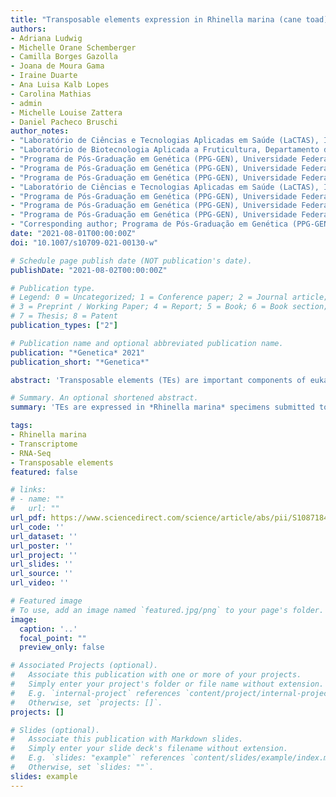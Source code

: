 ```yaml
---
title: "Transposable elements expression in Rhinella marina (cane toad) specimens submitted to immune and stress challenge"
authors:
- Adriana Ludwig
- Michelle Orane Schemberger
- Camilla Borges Gazolla
- Joana de Moura Gama
- Iraine Duarte
- Ana Luisa Kalb Lopes
- Carolina Mathias
- admin
- Michelle Louise Zattera
- Daniel Pacheco Bruschi
author_notes:
- "Laboratório de Ciências e Tecnologias Aplicadas em Saúde (LaCTAS), Instituto Carlos Chagas – Fiocruz-PR, Curitiba, Paraná, Brazil"
- "Laboratório de Biotecnologia Aplicada a Fruticultura, Departamento de Fitotecnia e Fitossanidade, Universidade Estadual de Ponta Grossa (UEPG), Ponta Grossa, Paraná, Brazil"
- "Programa de Pós-Graduação em Genética (PPG-GEN), Universidade Federal do Paraná (UFPR), Curitiba, Brazil"
- "Programa de Pós-Graduação em Genética (PPG-GEN), Universidade Federal do Paraná (UFPR), Curitiba, Brazil"
- "Programa de Pós-Graduação em Genética (PPG-GEN), Universidade Federal do Paraná (UFPR), Curitiba, Brazil"
- "Laboratório de Ciências e Tecnologias Aplicadas em Saúde (LaCTAS), Instituto Carlos Chagas – Fiocruz-PR, Curitiba, Paraná, Brazil; Pós-Graduação em Biologia Celular e Molecular, Universidade Federal do Paraná, Curitiba, Paraná, Brazil"
- "Programa de Pós-Graduação em Genética (PPG-GEN), Universidade Federal do Paraná (UFPR), Curitiba, Brazil"
- "Programa de Pós-Graduação em Genética (PPG-GEN), Universidade Federal do Paraná (UFPR), Curitiba, Brazil"
- "Programa de Pós-Graduação em Genética (PPG-GEN), Universidade Federal do Paraná (UFPR), Curitiba, Brazil"
- "Corresponding author; Programa de Pós-Graduação em Genética (PPG-GEN), Universidade Federal do Paraná (UFPR), Curitiba, Brazil; Laboratório de Citogenética Evolutiva e Conservação Animal (LabCECA), Departamento de Genética, Universidade Federal do Paraná (UFPR), Curitiba, Brazil" 
date: "2021-08-01T00:00:00Z"
doi: "10.1007/s10709-021-00130-w"

# Schedule page publish date (NOT publication's date).
publishDate: "2021-08-02T00:00:00Z"

# Publication type.
# Legend: 0 = Uncategorized; 1 = Conference paper; 2 = Journal article;
# 3 = Preprint / Working Paper; 4 = Report; 5 = Book; 6 = Book section;
# 7 = Thesis; 8 = Patent
publication_types: ["2"]

# Publication name and optional abbreviated publication name.
publication: "*Genetica* 2021"
publication_short: "*Genetica*"

abstract: 'Transposable elements (TEs) are important components of eukaryotic genomes and compose around 30% of the genome of *Rhinella marina*, an invasive toad species. Considering the possible role of TEs in the adaptation of populations, we have analyzed the expression of TEs in publicly available spleen tissue transcriptomic data generated for this species after immune and stress challenge. By analyzing the transcriptome assembly, we detected a high number of TE segments. Moreover, some distinct TE families were diferentially expressed in some conditions. Our result shows that several TEs are capable of being transcribed in *R. marina* and they could help to generate a rapid response of specimens to the environment. Also, we can  uggest that these TEs could be activated in the germinative cells as well producing variability to be selected and shaped by the evolutionary processes behind the success of this invasive species. Thus, the TEs are important targets for investigation in the context of R. marina adaptation.'

# Summary. An optional shortened abstract.
summary: 'TEs are expressed in *Rhinella marina* specimens submitted to immune and stress challenge, and could help to generate a rapid response to the environment. This TEs colud also be activated in the germinative cells as well producing variability to be selected and shaped by the evolutionary processes behind the success of this invasive species. Thus, the TEs are important targets for investigation in the context of *R. marina* adaptation.'

tags:
- Rhinella marina
- Transcriptome
- RNA-Seq
- Transposable elements
featured: false

# links:
# - name: ""
#   url: ""
url_pdf: https://www.sciencedirect.com/science/article/abs/pii/S1087184520301353
url_code: ''
url_dataset: ''
url_poster: ''
url_project: ''
url_slides: ''
url_source: ''
url_video: ''

# Featured image
# To use, add an image named `featured.jpg/png` to your page's folder. 
image:
  caption: '..'
  focal_point: ""
  preview_only: false

# Associated Projects (optional).
#   Associate this publication with one or more of your projects.
#   Simply enter your project's folder or file name without extension.
#   E.g. `internal-project` references `content/project/internal-project/index.md`.
#   Otherwise, set `projects: []`.
projects: []

# Slides (optional).
#   Associate this publication with Markdown slides.
#   Simply enter your slide deck's filename without extension.
#   E.g. `slides: "example"` references `content/slides/example/index.md`.
#   Otherwise, set `slides: ""`.
slides: example
---
```


